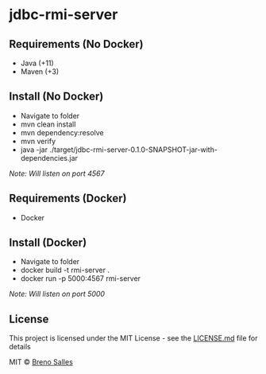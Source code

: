 # jdbc-rmi-server
## Requirements (No Docker)
- Java (+11)
- Maven (+3)

## Install (No Docker)
- Navigate to folder
- mvn clean install
- mvn dependency:resolve
- mvn verify
- java -jar ./target/jdbc-rmi-server-0.1.0-SNAPSHOT-jar-with-dependencies.jar

*Note: Will listen on port 4567*

## Requirements (Docker)
- Docker

## Install (Docker)
- Navigate to folder
- docker build -t rmi-server .
- docker run -p 5000:4567 rmi-server

*Note: Will listen on port 5000*

## License

This project is licensed under the MIT License - see the [LICENSE.md](LICENSE.md) file for details

MIT © [Breno Salles](brenosalles.com)